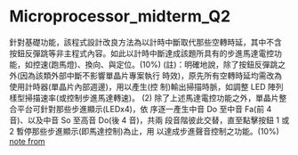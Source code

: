 # Microprocessor_midterm_Q2
針對基礎功能，該程式設計改良方法為以計時中斷取代那些空轉時延，其中不含
按鈕反彈跳等非主程式內容。如此以計時中斷達成該題所具有的步進馬達電控功
能，如控速(跑馬燈)、換向、與定位。(10%)
(註)：明確地說，除了按鈕反彈跳之外(因為該類外部中斷不影響單晶片專案執行
時效)，原先所有空轉時延均需改為使用計時器(單晶片內部週邊)，用以產生(控
制)輸出掃描時脈，如調整 LED 陣列樣型掃描速率(或控制步進馬達轉速)。
(2) 除了上述馬達電控功能之外，單晶片整合平台可針對那些步進顯示(LEDx4)，依
序逐一產生中音 Do 至中音 Fa(前 4 音)、以及中音 So 至高音 Do(後 4 音)，共兩
段音階彼此交替，直至點擊按鈕 1 或 2 暫停那些步進顯示(即馬達控制)為止，用
以達成步進聲音控制之功能。(10%)
[note from](https://moodle3.ntnu.edu.tw/pluginfile.php/1498264/mod_resource/content/0/%E8%80%83%E9%A1%8C%28%E5%BE%AE%E8%99%95%E7%90%86%E6%A9%9Fax_%E6%9C%9F%E4%B8%AD%E4%BD%9C%E6%A5%AD_%E5%90%AB%E6%8F%90%E7%A4%BA%E8%88%87%E5%8A%9F%E8%83%BD%E5%B1%95%E7%A4%BA%29240313_250213.pdf)
